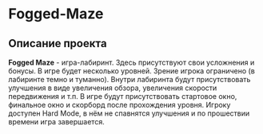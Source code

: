 # Fogged-Maze #
## Описание проекта ##

**Fogged Maze** - игра-лабиринт. Здесь присутствуют свои усложнения и бонусы. В игре будет несколько уровней. Зрение игрока ограничено (в лабиринте темно и             туманно). Внутри лабиринта будут присутствовать улучшения в виде увеличения обзора, увеличения скорости передвижения и т.п. В игре будут присутствовать стартовое окно, финальное окно и скорборд после прохождения уровня. Игроку доступен Hard Mode, в нём не спавнятся улучшения и по прошествии времени игра завершается.

